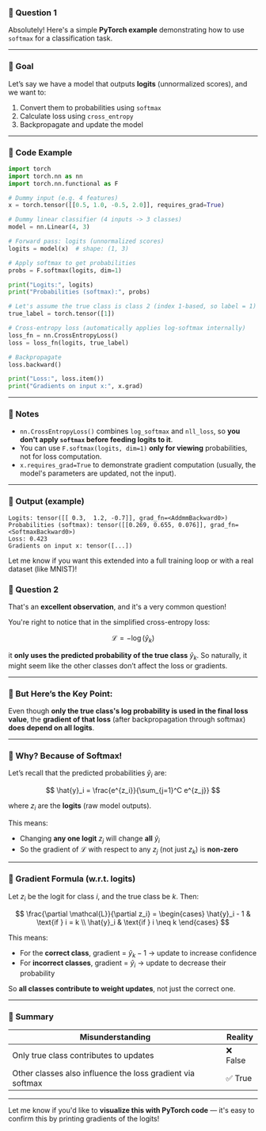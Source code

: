 ### 🔹 Question 1

Absolutely! Here's a simple **PyTorch example** demonstrating how to use `softmax` for a classification task.

---

### 🔹 Goal

Let’s say we have a model that outputs **logits** (unnormalized scores), and we want to:

1. Convert them to probabilities using `softmax`
2. Calculate loss using `cross_entropy`
3. Backpropagate and update the model

---

### 🔹 Code Example

```python
import torch
import torch.nn as nn
import torch.nn.functional as F

# Dummy input (e.g. 4 features)
x = torch.tensor([[0.5, 1.0, -0.5, 2.0]], requires_grad=True)

# Dummy linear classifier (4 inputs -> 3 classes)
model = nn.Linear(4, 3)

# Forward pass: logits (unnormalized scores)
logits = model(x)  # shape: (1, 3)

# Apply softmax to get probabilities
probs = F.softmax(logits, dim=1)

print("Logits:", logits)
print("Probabilities (softmax):", probs)

# Let's assume the true class is class 2 (index 1-based, so label = 1)
true_label = torch.tensor([1])

# Cross-entropy loss (automatically applies log-softmax internally)
loss_fn = nn.CrossEntropyLoss()
loss = loss_fn(logits, true_label)

# Backpropagate
loss.backward()

print("Loss:", loss.item())
print("Gradients on input x:", x.grad)
```

---

### 🔹 Notes

* `nn.CrossEntropyLoss()` combines `log_softmax` and `nll_loss`, so **you don't apply `softmax` before feeding logits to it**.
* You can use `F.softmax(logits, dim=1)` **only for viewing** probabilities, not for loss computation.
* `x.requires_grad=True` to demonstrate gradient computation (usually, the model's parameters are updated, not the input).

---

### 🔹 Output (example)

```text
Logits: tensor([[ 0.3,  1.2, -0.7]], grad_fn=<AddmmBackward0>)
Probabilities (softmax): tensor([[0.269, 0.655, 0.076]], grad_fn=<SoftmaxBackward0>)
Loss: 0.423
Gradients on input x: tensor([...])
```

Let me know if you want this extended into a full training loop or with a real dataset (like MNIST)!


### 🔹 Question 2

That's an **excellent observation**, and it's a very common question!

You're right to notice that in the simplified cross-entropy loss:

$$
\mathcal{L} = -\log(\hat{y}_k)
$$

it **only uses the predicted probability of the true class** $\hat{y}_k$. So naturally, it might seem like the other classes don’t affect the loss or gradients.

---

### 🔹 But Here’s the Key Point:

Even though **only the true class's log probability is used in the final loss value**, the **gradient of that loss** (after backpropagation through softmax) **does depend on all logits**.

---

### 🔹 Why? Because of Softmax!

Let’s recall that the predicted probabilities $\hat{y}_i$ are:

$$
\hat{y}_i = \frac{e^{z_i}}{\sum_{j=1}^C e^{z_j}}
$$

where $z_i$ are the **logits** (raw model outputs).

This means:

* Changing **any one logit** $z_j$ will change **all** $\hat{y}_i$
* So the gradient of $\mathcal{L}$ with respect to any $z_j$ (not just $z_k$) is **non-zero**

---

### 🔹 Gradient Formula (w\.r.t. logits)

Let $z_i$ be the logit for class $i$, and the true class be $k$. Then:

$$
\frac{\partial \mathcal{L}}{\partial z_i} =
\begin{cases}
\hat{y}_i - 1 & \text{if } i = k \\
\hat{y}_i     & \text{if } i \neq k
\end{cases}
$$

This means:

* For the **correct class**, gradient = $\hat{y}_k - 1$ → update to increase confidence
* For **incorrect classes**, gradient = $\hat{y}_i$ → update to decrease their probability

So **all classes contribute to weight updates**, not just the correct one.

---

### 🔹 Summary

| Misunderstanding                                           | Reality |
| ---------------------------------------------------------- | ------- |
| Only true class contributes to updates                     | ❌ False |
| Other classes also influence the loss gradient via softmax | ✅ True  |

---

Let me know if you'd like to **visualize this with PyTorch code** — it's easy to confirm this by printing gradients of the logits!
